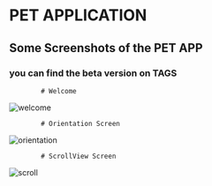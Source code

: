
# PET APPLICATION


## Some Screenshots of the PET APP
### you can find the beta version on TAGS


            # Welcome
![welcome](https://github.com/amrs12145/pet/blob/master/screenshots/welcome.png)

            # Orientation Screen
![orientation](https://github.com/amrs12145/pet/blob/master/screenshots/orientation.png)


            # ScrollView Screen
![scroll](https://github.com/amrs12145/pet/blob/master/screenshots/list.png)
